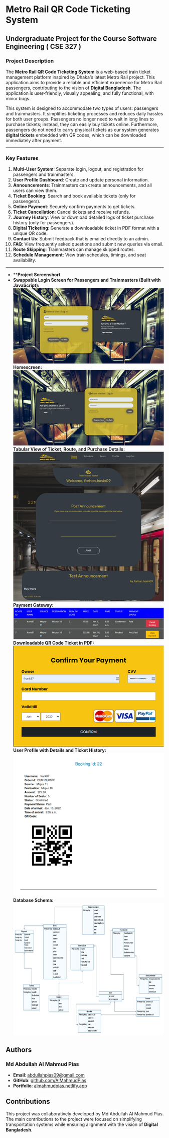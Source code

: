 # **Metro Rail QR Code Ticketing System**
## **Undergraduate Project for the Course Software Engineering ( CSE 327 )**

### **Project Description**
The **Metro Rail QR Code Ticketing System** is a web-based train ticket management platform inspired by Dhaka's latest Metro Rail project. This application aims to provide a reliable and efficient experience for Metro Rail passengers, contributing to the vision of **Digital Bangladesh**. The application is user-friendly, visually appealing, and fully functional, with minor bugs.  

This system is designed to accommodate two types of users: passengers and trainmasters. It simplifies ticketing processes and reduces daily hassles for both user groups. Passengers no longer need to wait in long lines to purchase tickets; instead, they can easily buy tickets online. Furthermore, passengers do not need to carry physical tickets as our system generates **digital tickets** embedded with QR codes, which can be downloaded immediately after payment.  

---

### **Key Features**
1. **Multi-User System**: Separate login, logout, and registration for passengers and trainmasters.  
2. **User Profile Dashboard**: Create and update personal information.  
3. **Announcements**: Trainmasters can create announcements, and all users can view them.  
4. **Ticket Booking**: Search and book available tickets (only for passengers).  
5. **Online Payment**: Securely confirm payments to get tickets.  
6. **Ticket Cancellation**: Cancel tickets and receive refunds.  
7. **Journey History**: View or download detailed logs of ticket purchase history (only for passengers).  
8. **Digital Ticketing**: Generate a downloadable ticket in PDF format with a unique QR code.  
9. **Contact Us**: Submit feedback that is emailed directly to an admin.  
10. **FAQ**: View frequently asked questions and submit new queries via email.  
11. **Route Skipping**: Trainmasters can manage skipped routes.  
12. **Schedule Management**: View train schedules, timings, and seat availability.

---
- ****Project Screenshort**
- **Swappable Login Screen for Passengers and Trainmasters (Built with JavaScript):**
![Project Screenshot](https://github.com/almahmudpias/Metro-Rail-QR-Ticketing-System/blob/main/static/images/Picture1.png)
**Homescreen:**
![Project Screenshot](https://github.com/almahmudpias/Metro-Rail-QR-Ticketing-System/blob/main/static/images/Picture2.png)
**Tabular View of Ticket, Route, and Purchase Details:**
![Project Screenshot](https://github.com/almahmudpias/Metro-Rail-QR-Ticketing-System/blob/main/static/images/Picture3.png)
**Payment Gateway:**
![Project Screenshot](https://github.com/almahmudpias/Metro-Rail-QR-Ticketing-System/blob/main/static/images/Picture4.png)
**Downloadable QR Code Ticket in PDF:**
![Project Screenshot](https://github.com/almahmudpias/Metro-Rail-QR-Ticketing-System/blob/main/static/images/Picture5.png)
**User Profile with Details and Ticket History:**
![Project Screenshot](https://github.com/almahmudpias/Metro-Rail-QR-Ticketing-System/blob/main/static/images/Picture6.png)
**Database Schema:**
![Project Screenshot](https://github.com/almahmudpias/Metro-Rail-QR-Ticketing-System/blob/main/static/images/Database%20Schema.jpg)

## Authors

### Md Abdullah Al Mahmud Pias
- **Email**: [abdullahpias09@gmail.com](mailto:abdullahpias09@gmail.com)
- **GitHub**: [github.com/AlMahmudPias](https://github.com/AlMahmudPias)
- **Portfolio**: [almahmudpias.netlify.app](https://almahmudpias.netlify.app)

## Contributions

This project was collaboratively developed by Md Abdullah Al Mahmud Pias. The main contributions to the project were focused on simplifying transportation systems while ensuring alignment with the vision of **Digital Bangladesh**.

